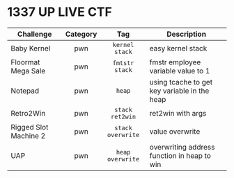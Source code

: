 # 1337 UP LIVE CTF

| Challenge | Category | Tag | Description | 
| --- | :---: | :---: | --- |
| Baby Kernel | pwn | `kernel` `stack` | easy kernel stack |
| Floormat Mega Sale | pwn | `fmtstr` `stack` | fmstr employee variable value to 1 |
| Notepad | pwn | `heap` | using tcache to get key variable in the heap |
| Retro2Win | pwn | `stack` `ret2win` | ret2win with args |
| Rigged Slot Machine 2 | pwn | `stack` `overwrite` | value overwrite |
| UAP | pwn | `heap` `overwrite` | overwriting address function in heap to win  |
